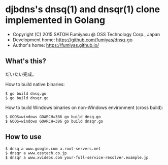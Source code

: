 djbdns's dnsq(1) and dnsqr(1) clone implemented in Golang
======================================================================

  * Copyright (C) 2015 SATOH Fumiyasu @ OSS Technology Corp., Japan
  * Development home: <https://github.com/fumiyas/dnsq-go>
  * Author's home: <https://fumiyas.github.io/>

What's this?
----------------------------------------------------------------------

だいたい完成。

How to build native binaries:

```console
$ go build dnsq.go
$ go build dnsqr.go
```

How to build Windows binaries on non-Windows environment (cross build):

```console
$ GOOS=windows GOARCH=386 go build dnsq.go
$ GOOS=windows GOARCH=386 go build dnsqr.go
```

How to use
----------------------------------------------------------------------

```console
$ dnsq a www.google.com a.root-servers.net
$ dnsqr a www.osstech.co.jp
$ dnsqr a www.xvideos.com your-full-service-resolver.example.jp
```

